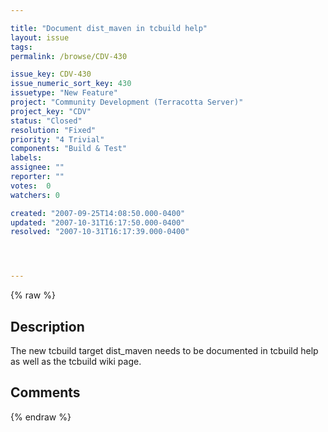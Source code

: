 ```yaml
---

title: "Document dist_maven in tcbuild help"
layout: issue
tags: 
permalink: /browse/CDV-430

issue_key: CDV-430
issue_numeric_sort_key: 430
issuetype: "New Feature"
project: "Community Development (Terracotta Server)"
project_key: "CDV"
status: "Closed"
resolution: "Fixed"
priority: "4 Trivial"
components: "Build & Test"
labels: 
assignee: ""
reporter: ""
votes:  0
watchers: 0

created: "2007-09-25T14:08:50.000-0400"
updated: "2007-10-31T16:17:50.000-0400"
resolved: "2007-10-31T16:17:39.000-0400"




---
```


{% raw %}

## Description

<div markdown="1" class="description">

The new tcbuild target dist\_maven needs to be documented in tcbuild help as well as the tcbuild wiki page.

</div>

## Comments



{% endraw %}
